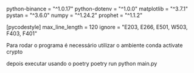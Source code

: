 python-binance = "^1.0.17"
python-dotenv = "^1.0.0"
matplotlib = "^3.7.1"
pystan = "^3.6.0"
numpy = "^1.24.2"
prophet = "^1.1.2"

[pycodestyle]
max_line_length = 120
ignore = "E203, E266, E501, W503, F403, F401"

Para rodar o programa é necessário utilizar o ambiente
conda activate crypto

depois executar usando o poetry
poetry run python main.py
